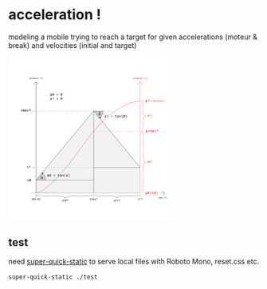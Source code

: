 # acceleration !

modeling a mobile trying to reach a target for given accelerations (moteur & break) and velocities (initial and target)

<img src="https://raw.githubusercontent.com/jniac/rd-acceleration/master/concept/phase.png" width="65%"/>

## test

need [super-quick-static](https://github.com/jniac/super-quick-static) to serve local files with Roboto Mono, reset.css etc.

```shell
super-quick-static ./test
```
